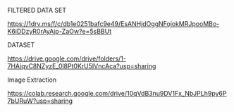 FILTERED DATA SET



https://1drv.ms/f/c/db1e0251bafc9e49/EsANHjdOggNFojokMRJpooMBo-K6iDDzyR0rAyAjp-ZaOw?e=5sBBUt



DATASET 



https://drive.google.com/drive/folders/1-7HAiqvC8NZyzE_0l8Pt0KrU5IVncAca?usp=sharing



Image Extraction



https://colab.research.google.com/drive/10qVdB3nu9DV1Fx_NbJPLh9py6P7bURuW?usp=sharing

